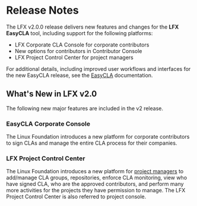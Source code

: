 # Release Notes

The LFX v2.0.0 release delivers new features and changes for the **LFX** **EasyCLA** tool, including support for the following platforms:

* LFX Corporate CLA Console for corporate contributors
* New options for contributors in Contributor Console
* LFX Project Control Center for project managers

For additional details, including improved user workflows and interfaces for the new EasyCLA release, see the [EasyCLA](easycla/) documentation.

## What's New in LFX v2.0

The following new major features are included in the v2 release.

### EasyCLA Corporate Console

The Linux Foundation introduces a new platform for corporate contributors to sign CLAs and manage the entire CLA process for their companies.

### LFX Project Control Center

The Linux Foundation introduces a new platform for [project managers](easycla/project-managers/) to add/manage CLA groups, repositories, enforce CLA monitoring, view who have signed CLA, who are the approved contributors, and perform many more activities for the projects they have permission to manage. The LFX Project Control Center is also referred to project console.

